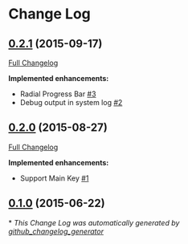 # Change Log

## [0.2.1](https://github.com/BugBuster1701/contao-uptimerobot/tree/0.2.1) (2015-09-17)
[Full Changelog](https://github.com/BugBuster1701/contao-uptimerobot/compare/0.2.0...0.2.1)

**Implemented enhancements:**

- Radial Progress Bar [\#3](https://github.com/BugBuster1701/contao-uptimerobot/issues/3)
- Debug output in system log [\#2](https://github.com/BugBuster1701/contao-uptimerobot/issues/2)

## [0.2.0](https://github.com/BugBuster1701/contao-uptimerobot/tree/0.2.0) (2015-08-27)
[Full Changelog](https://github.com/BugBuster1701/contao-uptimerobot/compare/0.1.0...0.2.0)

**Implemented enhancements:**

- Support Main Key [\#1](https://github.com/BugBuster1701/contao-uptimerobot/issues/1)

## [0.1.0](https://github.com/BugBuster1701/contao-uptimerobot/tree/0.1.0) (2015-06-22)


\* *This Change Log was automatically generated by [github_changelog_generator](https://github.com/skywinder/Github-Changelog-Generator)*